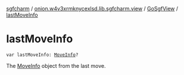 [sgfcharm](../../index.md) / [onion.w4v3xrmknycexlsd.lib.sgfcharm.view](../index.md) / [GoSgfView](index.md) / [lastMoveInfo](./last-move-info.md)

# lastMoveInfo

`var lastMoveInfo: `[`MoveInfo`](../../onion.w4v3xrmknycexlsd.lib.sgfcharm.handle/-move-info/index.md)`?`

The [MoveInfo](../../onion.w4v3xrmknycexlsd.lib.sgfcharm.handle/-move-info/index.md) object from the last move.

